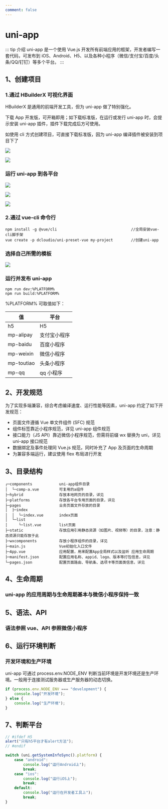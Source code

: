 ```yaml
---
comment: false
---
```


# uni-app

::: tip 介绍
uni-app 是一个使用 Vue.js 开发所有前端应用的框架，开发者编写一套代码，可发布到 iOS、Android、H5、以及各种小程序（微信/支付宝/百度/头条/QQ/钉钉）等多个平台。
:::

## 1、创建项目

### 1.通过 HBuilderX 可视化界面

HBuilderX 是通用的前端开发工具，但为 uni-app 做了特别强化。

下载 App 开发版，可开箱即用；如下载标准版，在运行或发行 uni-app 时，会提示安装 uni-app 插件，插件下载完成后方可使用。

如使用 cli 方式创建项目，可直接下载标准版，因为 uni-app 编译插件被安装到项目下了

![](./images/create1.png)

![](./images/create2.png)

### 运行 uni-app 到各平台

![](./images/run-chrome.png)

![](./images/run-phone.png)

![](./images/uni20190222-1.png)

### 2.通过 vue-cli 命令行

```
npm install -g @vue/cli                                 //全局安装vue-cli脚手架
vue create -p dcloudio/uni-preset-vue my-project        //创建uni-app
```

### 选择自己所需的模板

![](./images/h5-cli-01.png)

### 运行并发布 uni-app

```
npm run dev:%PLATFORM%
npm run build:%PLATFORM%
```

%PLATFORM% 可取值如下：

| 值         | 平台         |
| ---------- | ------------ |
| h5         | H5           |
| mp-alipay  | 支付宝小程序 |
| mp-baidu   | 百度小程序   |
| mp-weixin  | 微信小程序   |
| mp-toutiao | 头条小程序   |
| mp-qq      | qq 小程序    |

## 2、开发规范

为了实现多端兼容，综合考虑编译速度、运行性能等因素，uni-app 约定了如下开发规范：

-   页面文件遵循 Vue 单文件组件 (SFC) 规范
-   组件标签靠近小程序规范，详见 uni-app 组件规范
-   接口能力（JS API）靠近微信小程序规范，但需将前缀 wx 替换为 uni，详见 uni-app 接口规范
-   数据绑定及事件处理同 Vue.js 规范，同时补充了 App 及页面的生命周期
-   为兼容多端运行，建议使用 flex 布局进行开发

## 3、目录结构

```
┌─components            uni-app组件目录
│  └─comp-a.vue         可复用的a组件
├─hybrid                存放本地网页的目录，详见
├─platforms             存放各平台专用页面的目录，详见
├─pages                 业务页面文件存放的目录
│  ├─index
│  │  └─index.vue       index页面
│  └─list
│     └─list.vue        list页面
├─static                存放应用引用静态资源（如图片、视频等）的目录，注意：静态资源只能存放于此
├─wxcomponents          存放小程序组件的目录，详见
├─main.js               Vue初始化入口文件
├─App.vue               应用配置，用来配置App全局样式以及监听 应用生命周期
├─manifest.json         配置应用名称、appid、logo、版本等打包信息，详见
└─pages.json            配置页面路由、导航条、选项卡等页面类信息，详见
```

## 4、生命周期

### uni-app 的应用周期与生命周期基本与微信小程序保持一致

## 5、语法、API

### 语法参照 vue、API 参照微信小程序

## 6、运行环境判断

### 开发环境和生产环境

uni-app 可通过 process.env.NODE_ENV 判断当前环境是开发环境还是生产环境。一般用于连接测试服务器或生产服务器的动态切换。

```js
if (process.env.NODE_ENV === "development") {
	console.log("开发环境");
} else {
	console.log("生产环境");
}
```

## 7、判断平台

```js
// #ifdef H5
alert("只有h5平台才有alert方法");
// #endif

switch (uni.getSystemInfoSync().platform) {
	case "android":
		console.log("运行Android上");
		break;
	case "ios":
		console.log("运行iOS上");
		break;
	default:
		console.log("运行在开发者工具上");
		break;
}
```
